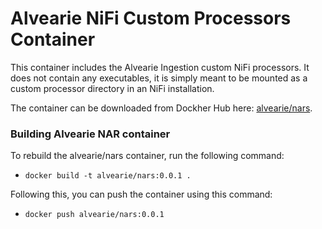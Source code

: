 # Alvearie NiFi Custom Processors Container

This container includes the Alvearie Ingestion custom NiFi processors. It does not contain any executables, it is simply meant to be mounted as a custom processor directory in an NiFi installation.

The container can be downloaded from Dockher Hub here: [alvearie/nars](https://hub.docker.com/repository/docker/alvearie/nars).


### Building Alvearie NAR container

To rebuild the alvearie/nars container, run the following command: 

- `docker build -t alvearie/nars:0.0.1 .`

Following this, you can push the container using this command:

- `docker push alvearie/nars:0.0.1`